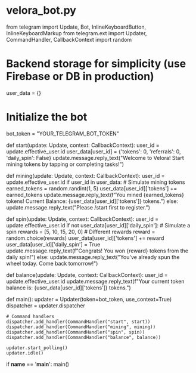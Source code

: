 # velora_bot.py

from telegram import Update, Bot, InlineKeyboardButton, InlineKeyboardMarkup
from telegram.ext import Updater, CommandHandler, CallbackContext
import random

# Backend storage for simplicity (use Firebase or DB in production)
user_data = {}

# Initialize the bot
bot_token = "YOUR_TELEGRAM_BOT_TOKEN"

def start(update: Update, context: CallbackContext):
    user_id = update.effective_user.id
    user_data[user_id] = {'tokens': 0, 'referrals': 0, 'daily_spin': False}
    update.message.reply_text("Welcome to Velora! Start mining tokens by tapping or completing tasks!")

def mining(update: Update, context: CallbackContext):
    user_id = update.effective_user.id
    if user_id in user_data:
        # Simulate mining tokens
        earned_tokens = random.randint(1, 5)
        user_data[user_id]['tokens'] += earned_tokens
        update.message.reply_text(f"You mined {earned_tokens} tokens! Current Balance: {user_data[user_id]['tokens']} tokens.")
    else:
        update.message.reply_text("Please /start first to register.")

def spin(update: Update, context: CallbackContext):
    user_id = update.effective_user.id
    if not user_data[user_id]['daily_spin']:
        # Simulate a spin
        rewards = [5, 10, 15, 20, 0]  # Different rewards
        reward = random.choice(rewards)
        user_data[user_id]['tokens'] += reward
        user_data[user_id]['daily_spin'] = True
        update.message.reply_text(f"Congrats! You won {reward} tokens from the daily spin!")
    else:
        update.message.reply_text("You've already spun the wheel today. Come back tomorrow!")

def balance(update: Update, context: CallbackContext):
    user_id = update.effective_user.id
    update.message.reply_text(f"Your current token balance is: {user_data[user_id]['tokens']} tokens.")

def main():
    updater = Updater(token=bot_token, use_context=True)
    dispatcher = updater.dispatcher

    # Command handlers
    dispatcher.add_handler(CommandHandler("start", start))
    dispatcher.add_handler(CommandHandler("mining", mining))
    dispatcher.add_handler(CommandHandler("spin", spin))
    dispatcher.add_handler(CommandHandler("balance", balance))

    updater.start_polling()
    updater.idle()

if __name__ == '__main__':
    main()
